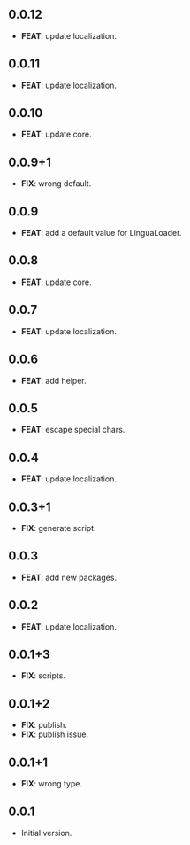 ## 0.0.12

 - **FEAT**: update localization.

## 0.0.11

 - **FEAT**: update localization.

## 0.0.10

 - **FEAT**: update core.

## 0.0.9+1

 - **FIX**: wrong default.

## 0.0.9

 - **FEAT**: add a default value for LinguaLoader.

## 0.0.8

 - **FEAT**: update core.

## 0.0.7

 - **FEAT**: update localization.

## 0.0.6

 - **FEAT**: add helper.

## 0.0.5

 - **FEAT**: escape special chars.

## 0.0.4

 - **FEAT**: update localization.

## 0.0.3+1

 - **FIX**: generate script.

## 0.0.3

 - **FEAT**: add new packages.

## 0.0.2

 - **FEAT**: update localization.

## 0.0.1+3

 - **FIX**: scripts.

## 0.0.1+2

 - **FIX**: publish.
 - **FIX**: publish issue.

## 0.0.1+1

 - **FIX**: wrong type.

## 0.0.1

- Initial version.
